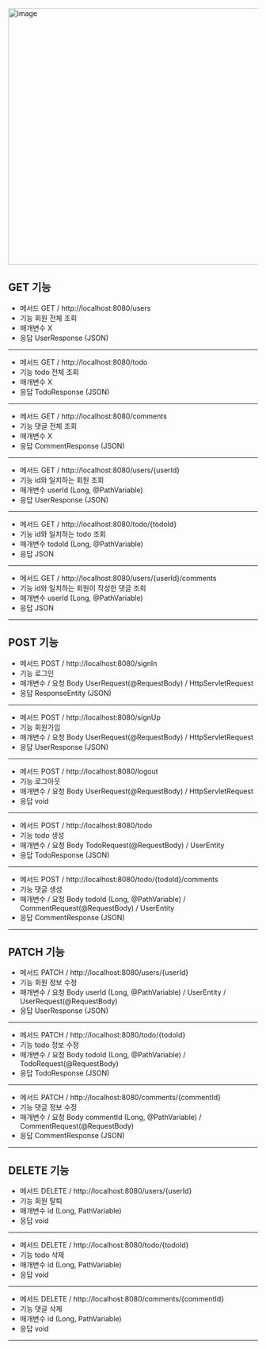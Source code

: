 <img width="994" height="518" alt="image" src="https://github.com/user-attachments/assets/46f2e33e-6367-4ebd-9aa4-c1c2150b2c0c" />

GET 기능
--------------------------------------------
+ 메서드 	GET / http://localhost:8080/users
+ 기능 	회원 전체 조회
+ 매개변수 	X
+ 응답 	UserResponse  (JSON)
---------------------------------------------
+ 메서드 	GET / http://localhost:8080/todo
+ 기능 	todo 전체 조회
+ 매개변수 	X
+ 응답 	TodoResponse (JSON)
---------------------------------------------
+ 메서드 	GET / http://localhost:8080/comments
+ 기능 	댓글 전체 조회
+ 매개변수 	X
+ 응답 	CommentResponse (JSON)
---------------------------------------------
+ 메서드 	GET / http://localhost:8080/users/{userId}
+ 기능 	id와 일치하는 회원 조회
+ 매개변수 	userId (Long, @PathVariable)
+ 응답 	UserResponse  (JSON)
---------------------------------------------
+ 메서드 	GET / http://localhost:8080/todo/{todoId}
+ 기능 	id와 일치하는 todo 조회
+ 매개변수 	todoId (Long, @PathVariable)
+ 응답 	JSON
---------------------------------------------
+ 메서드 	GET / http://localhost:8080/users/{userId}/comments
+ 기능 	id와 일치하는 회원이 작성한 댓글 조회
+ 매개변수 	userId (Long, @PathVariable)
+ 응답 	JSON
---------------------------------------------


POST 기능
---------------------------------------------
+ 메서드	POST / http://localhost:8080/signIn
+ 기능	로그인
+ 매개변수 / 요청 Body 	UserRequest(@RequestBody) / HttpServletRequest
+ 응답	ResponseEntity (JSON)
---------------------------------------------
+ 메서드	POST / http://localhost:8080/signUp
+ 기능	회원가입
+ 매개변수 / 요청 Body 	UserRequest(@RequestBody) / HttpServletRequest
+ 응답	UserResponse (JSON)
---------------------------------------------
+ 메서드	POST / http://localhost:8080/logout
+ 기능	로그아웃
+ 매개변수 / 요청 Body 	UserRequest(@RequestBody) / HttpServletRequest
+ 응답	void
---------------------------------------------
+ 메서드	POST / http://localhost:8080/todo
+ 기능	todo 생성
+ 매개변수 / 요청 Body 	TodoRequest(@RequestBody) / UserEntity
+ 응답	TodoResponse (JSON)
---------------------------------------------
+ 메서드	POST / http://localhost:8080/todo/{todoId}/comments
+ 기능	댓글 생성
+ 매개변수 / 요청 Body 	todoId (Long, @PathVariable) / CommentRequest(@RequestBody) / UserEntity
+ 응답	CommentResponse (JSON)
---------------------------------------------


PATCH 기능
---------------------------------------------
+ 메서드	PATCH / http://localhost:8080/users/{userId}
+ 기능	회원 정보 수정
+ 매개변수 / 요청 Body 	userId (Long, @PathVariable) / UserEntity / UserRequest(@RequestBody)
+ 응답	UserResponse (JSON)
---------------------------------------------
+ 메서드	PATCH / http://localhost:8080/todo/{todoId}
+ 기능	todo 정보 수정
+ 매개변수 / 요청 Body 	todoId (Long, @PathVariable) / TodoRequest(@RequestBody)
+ 응답	TodoResponse (JSON)
---------------------------------------------
+ 메서드	PATCH  / http://localhost:8080/comments/{commentId}
+ 기능	댓글 정보 수정
+ 매개변수 / 요청 Body 	commentId (Long, @PathVariable) / CommentRequest(@RequestBody)
+ 응답	CommentResponse (JSON)
---------------------------------------------


DELETE 기능
---------------------------------------------
+ 메서드	DELETE /  http://localhost:8080/users/{userId}
+ 기능	회원 탈퇴
+ 매개변수	id (Long, PathVariable)
+ 응답	void
---------------------------------------------
+ 메서드	DELETE  / http://localhost:8080/todo/{todoId}
+ 기능	todo 삭제
+ 매개변수	id (Long, PathVariable) 
+ 응답	void
---------------------------------------------
+ 메서드	DELETE  / http://localhost:8080/comments/{commentId}
+ 기능	댓글 삭제
+ 매개변수	id (Long, PathVariable)
+ 응답	void
---------------------------------------------
